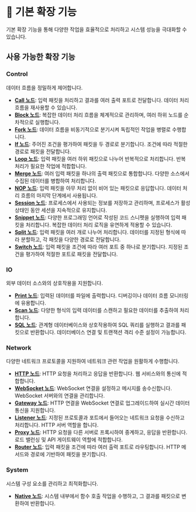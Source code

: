 # 🔧 기본 확장 기능

기본 확장 기능을 통해 다양한 작업을 효율적으로 처리하고 시스템 성능을 극대화할 수 있습니다.

## 사용 가능한 확장 기능

### **Control**

데이터 흐름을 정밀하게 제어합니다.

- **[Call 노드](./docs/call_node_kr.md)**: 입력 패킷을 처리하고 결과를 여러 출력 포트로 전달합니다. 데이터 처리 흐름을 재사용할 수 있습니다.
- **[Block 노드](./docs/block_node_kr.md)**: 복잡한 데이터 처리 흐름을 체계적으로 관리하며, 여러 하위 노드를 순차적으로 실행합니다.
- **[Fork 노드](./docs/fork_node_kr.md)**: 데이터 흐름을 비동기적으로 분기시켜 독립적인 작업을 병렬로 수행합니다.
- **[If 노드](./docs/if_node_kr.md)**: 주어진 조건을 평가하여 패킷을 두 경로로 분기합니다. 조건에 따라 적절한 경로로 패킷을 전달합니다.
- **[Loop 노드](./docs/loop_node_kr.md)**: 입력 패킷을 여러 하위 패킷으로 나누어 반복적으로 처리합니다. 반복 처리가 필요한 작업에 적합합니다.
- **[Merge 노드](./docs/merge_node_kr.md)**: 여러 입력 패킷을 하나의 출력 패킷으로 통합합니다. 다양한 소스에서 수집된 데이터를 병합하여 처리합니다.
- **[NOP 노드](./docs/nop_node_kr.md)**: 입력 패킷을 아무 처리 없이 비어 있는 패킷으로 응답합니다. 데이터 처리 흐름의 마지막 단계에서 사용됩니다.
- **[Session 노드](./docs/session_node_kr.md)**: 프로세스에서 사용되는 정보를 저장하고 관리하며, 프로세스가 활성 상태인 동안 세션을 지속적으로 유지합니다.
- **[Snippet 노드](./docs/snippet_node_kr.md)**: 다양한 프로그래밍 언어로 작성된 코드 스니펫을 실행하여 입력 패킷을 처리합니다. 복잡한 데이터 처리 로직을 유연하게 적용할 수 있습니다.
- **[Split 노드](./docs/split_node_kr.md)**: 입력 패킷을 여러 개로 나누어 처리합니다. 데이터를 지정된 형식에 따라 분할하고, 각 패킷을 다양한 경로로 전달합니다.
- **[Switch 노드](./docs/switch_node_kr.md)**: 입력 패킷을 조건에 따라 여러 포트 중 하나로 분기합니다. 지정된 조건을 평가하여 적절한 포트로 패킷을 전달합니다.

### **IO**

외부 데이터 소스와의 상호작용을 지원합니다.

- **[Print 노드](./docs/print_node_kr.md)**: 입력된 데이터를 파일에 출력합니다. 디버깅이나 데이터 흐름 모니터링에 유용합니다.
- **[Scan 노드](./docs/scan_node_kr.md)**: 다양한 형식의 입력 데이터를 스캔하고 필요한 데이터를 추출하여 처리합니다.
- **[SQL 노드](./docs/sql_node_kr.md)**: 관계형 데이터베이스와 상호작용하여 SQL 쿼리를 실행하고 결과를 패킷으로 반환합니다. 데이터베이스 연결 및 트랜잭션 격리 수준 설정이 가능합니다.

### **Network**

다양한 네트워크 프로토콜을 지원하여 네트워크 관련 작업을 원활하게 수행합니다.

- **[HTTP 노드](./docs/http_node_kr.md)**: HTTP 요청을 처리하고 응답을 반환합니다. 웹 서비스와의 통신에 적합합니다.
- **[WebSocket 노드](./docs/websocket_node_kr.md)**: WebSocket 연결을 설정하고 메시지를 송수신합니다. WebSocket 서버와의 연결을 관리합니다.
- **[Gateway 노드](./docs/gateway_node_kr.md)**: HTTP 연결을 WebSocket 연결로 업그레이드하여 실시간 데이터 통신을 지원합니다.
- **[Listener 노드](./docs/listener_node_kr.md)**: 지정된 프로토콜과 포트에서 들어오는 네트워크 요청을 수신하고 처리합니다. HTTP 서버 역할을 합니다.
- **[Proxy 노드](./docs/proxy_node_kr.md)**: HTTP 요청을 다른 서버로 프록시하여 중계하고, 응답을 반환합니다. 로드 밸런싱 및 API 게이트웨이 역할에 적합합니다.
- **[Router 노드](./docs/router_node_kr.md)**: 입력 패킷을 조건에 따라 여러 출력 포트로 라우팅합니다. HTTP 메서드와 경로에 기반하여 패킷을 분기합니다.

### **System**

시스템 구성 요소를 관리하고 최적화합니다.

- **[Native 노드](./docs/native_node_kr.md)**: 시스템 내부에서 함수 호출 작업을 수행하고, 그 결과를 패킷으로 변환하여 반환합니다.
